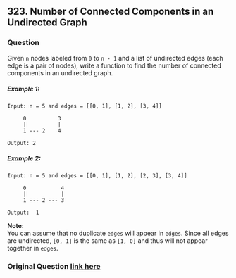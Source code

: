 ## 323. Number of Connected Components in an Undirected Graph

### Question
Given ```n``` nodes labeled from ```0``` to ```n - 1``` and a list of undirected edges (each edge is a pair of nodes),
write a function to find the number of connected components in an undirected graph.

##### Example 1:
```
Input: n = 5 and edges = [[0, 1], [1, 2], [3, 4]]

     0          3
     |          |
     1 --- 2    4

Output: 2
```

##### Example 2:
```
Input: n = 5 and edges = [[0, 1], [1, 2], [2, 3], [3, 4]]

     0           4
     |           |
     1 --- 2 --- 3

Output:  1
```
**Note:** <br>
You can assume that no duplicate ```edges``` will appear in ```edges```. 
Since all edges are undirected, ```[0, 1]``` is the same as ```[1, 0]``` and thus will not appear together in ```edges```.

### Original Question [link here](https://leetcode.com/problems/number-of-connected-components-in-an-undirected-graph/)
